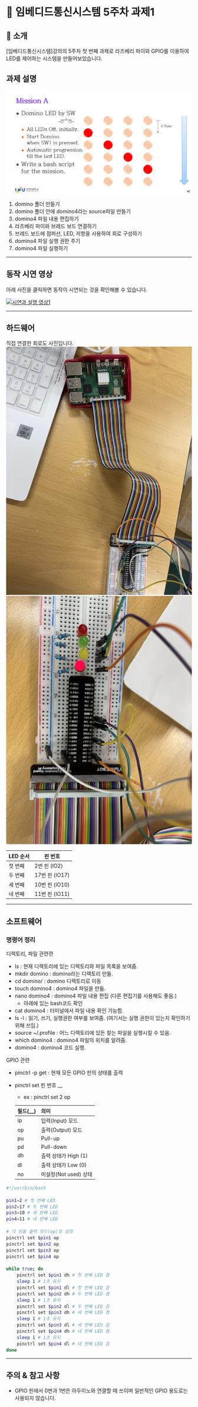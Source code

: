 
# 📌 임베디드통신시스템 5주차 과제1

## 📖 소개

[임베디드통신시스템]강의의 5주차 첫 번째 과제로 라즈베리 파이와 GPIO를 이용하여 LED를 제어하는 시스템을 만들어보았습니다. 

## 과제 설명

![missionA](domino/image1/missionA.png)

1. domino 폴더 만들기
2. domino 폴더 안에 domino4라는 source파일 만들기
3. domino4 파일 내용 편집하기 
4. 라즈베리 파이와 브레드 보드 연결하기
5. 브레드 보드에 점퍼선, LED, 저항을 사용하여 회로 구성하기 
6. domino4 파일 실행 권한 주기
7. domino4 파일 실행하기 
---
## 동작 시연 영상

아래 사진을 클릭하면 동작이 시연되는 것을 확인해볼 수 있습니다.

[![시연과 설명 영상1](image/thumnail2.jpg)](https://www.youtube.com/watch?v=qqGw-CTZCQk)

--- 
## 하드웨어
직접 연결한 회로도 사진입니다. 
![GPIO](domino/image1/GPIO.jpg)
![회로도1](domino/image1/회로도1.jpg)

| LED 순서 | 핀 번호 |
|----------|---------|
|   첫 번째  | 2번 핀 (IO2) |
|   두 번째  | 17번 핀 (IO17) |
|   세 번째  | 10번 핀 (IO10) |
|   네 번째  | 11번 핀 (IO11) |

---

## 소프트웨어
### 명령어 정리
디렉토리, 파일 관련련
- ls : 현재 디렉토리에 있는 디렉토리와 파일 목록을 보여줌.
- mkdir domino : domino라는 디렉토리 만듦. 
- cd domino/ : domino 디렉토리로 이동 
- touch domino4 : domino4 파일을 만듦.  
- nano domino4 : domino4 파일 내용 편집 (다른 편집기를 사용해도 좋음.) 
    - 아래에 있는 bash코드 확인 
- cat domino4 : 터미널에서 파일 내용 확인 가능함. 
- ls -l : 읽기, 쓰기, 실행권한 여부를 보여줌. (여기서는 실행 권한이 있는지 확인하기 위해 쓰임.)
- source ~/.profile : 어느 디렉토리에 있든 찾는 파일을 실행시킬 수 있음.
- which domino4 : domino4 파일의 위치를 알려줌. 
- domino4 : domino4 코드 실행.

GPIO 관련 
- pinctrl -p get : 현재 모든 GPIO 핀의 상태를 출력
- pinctrl set 핀 번호 __ 
    - ex : pinctrl set 2 op    

    | 필드(__)	| 의미 |    
    |-------|--------|    
    | ip  | 입력(Input) 모드 |   
    | op  | 출력(Output) 모드 |
    | pu  | Pull-up |
    | pd  | Pull-down |
    | dh  | 출력 상태가 High (1) |
    | dl  | 출력 상태가 Low (0)  |
    | no  | 미설정(Not used) 상태  |


```bash
#!/usr/bin/bash

pin1=2 # 첫 번째 LED
pin2=17 # 두 번째 LED
pin3=10 # 세 번째 LED
pin4=11 # 네 번째 LED

# 각 핀을 출력 모드(op)로 설정
pinctrl set $pin1 op 
pinctrl set $pin2 op
pinctrl set $pin3 op
pinctrl set $pin4 op

while true; do
    pinctrl set $pin1 dh # 첫 번째 LED 켬
    sleep 1 # 1초 유지
    pinctrl set $pin1 dl # 첫 번째 LED 끔
    pinctrl set $pin2 dh # 두 번째 LED 켬
    sleep 1 # 1초 유지
    pinctrl set $pin2 dl # 두 번째 LED 끔
    pinctrl set $pin3 dh # 세 번째 LED 켬
    sleep 1 # 1초 유지
    pinctrl set $pin3 dl # 세 번째 LED 끔
    pinctrl set $pin4 dh # 네 번째 LED 켬
    sleep 1 # 1초 유지
    pinctrl set $pin4 dl # 네 번째 LED 끔
done
```
___
## 주의 & 참고 사항

- GPIO 핀에서 0번과 1번은 아두이노와 연결할 때 쓰이며 일반적인 GPIO 용도로는 사용되지 않습니다. 
